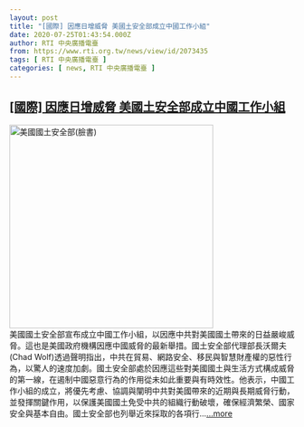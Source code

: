 ```yaml
---
layout: post
title: "[國際] 因應日增威脅 美國土安全部成立中國工作小組"
date: 2020-07-25T01:43:54.000Z
author: RTI 中央廣播電臺
from: https://www.rti.org.tw/news/view/id/2073435
tags: [ RTI 中央廣播電臺 ]
categories: [ news, RTI 中央廣播電臺 ]
---
```

<!--1595641434000-->
[[國際] 因應日增威脅 美國土安全部成立中國工作小組](https://www.rti.org.tw/news/view/id/2073435)
------

<div>
<img src="https://static.rti.org.tw/assets/thumbnails/2018/06/24/152982539836483.jpg" width="360" alt="美國國土安全部(臉書)" title="美國國土安全部(臉書)"><br>美國國土安全部宣布成立中國工作小組，以因應中共對美國國土帶來的日益嚴峻威脅。這也是美國政府機構因應中國威脅的最新舉措。國土安全部代理部長沃爾夫(Chad Wolf)透過聲明指出，中共在貿易、網路安全、移民與智慧財產權的惡性行為，以驚人的速度加劇。國土安全部處於因應這些對美國國土與生活方式構成威脅的第一線，在遏制中國惡意行為的作用從未如此重要與有時效性。他表示，中國工作小組的成立，將優先考慮、協調與闡明中共對美國帶來的近期與長期威脅行動，並發揮關鍵作用，以保護美國國土免受中共的組織行動破壞，確保經濟繁榮、國家安全與基本自由。國土安全部也列舉近來採取的各項行...<a target="_blank" href="https://www.rti.org.tw/news/view/id/2073435">...more</a>
</div>
